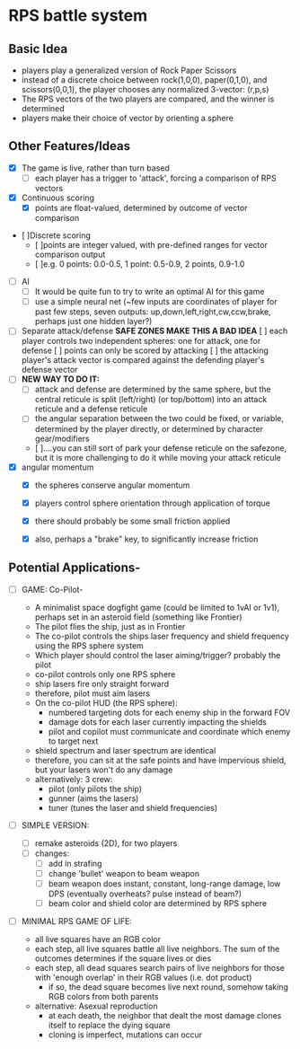 # RPS battle system



## Basic Idea
- players play a generalized version of Rock Paper Scissors
- instead of a discrete choice between rock(1,0,0), paper(0,1,0), and scissors(0,0,1), the player chooses any normalized 3-vector: (r,p,s)
- The RPS vectors of the two players are compared, and the winner is determined
- players make their choice of vector by orienting a sphere



## Other Features/Ideas
- [X] The game is live, rather than turn based
	- [ ] each player has a trigger to 'attack', forcing a comparison of RPS vectors
- [X] Continuous scoring
	- [X] points are float-valued, determined by outcome of vector comparison
- [ ]Discrete scoring
	- [ ]points are integer valued, with pre-defined ranges for vector comparison output
	- [ ]e.g. 0 points: 0.0-0.5, 1 point: 0.5-0.9, 2 points, 0.9-1.0
- [ ] AI
	- [ ] It would be quite fun to try to write an optimal AI for this game
	- [ ] use a simple neural net (~few inputs are coordinates of player for past few steps, seven outputs: up,down,left,right,cw,ccw,brake, perhaps just one hidden layer?)
- [ ] Separate attack/defense  **SAFE ZONES MAKE THIS A BAD IDEA**
	[ ] each player controls two independent spheres: one for attack, one for defense
	[ ] points can only be scored by attacking
	[ ] the attacking player's attack vector is compared against the defending player's defense vector
- [ ] **NEW WAY TO DO IT:**
	- [ ] attack and defense are determined by the same sphere, but the central reticule is split (left/right) (or top/bottom)
			into an attack reticule and a defense reticule
	- [ ] the angular separation between the two could be fixed, or variable, determined by the player directly, or determined by character gear/modifiers
	- [ ]....you can still sort of park your defense reticule on the safezone, but it is more challenging to do it while moving your attack reticule
- [X] angular momentum
	- [X] the spheres conserve angular momentum
	- [X] players control sphere orientation through application of torque
	- [X] there should probably be some small friction applied
	- [X] also, perhaps a "brake" key, to significantly increase friction



## Potential Applications-
- [ ] GAME: Co-Pilot-
	- A minimalist space dogfight game (could be limited to 1vAI or 1v1), perhaps set in an asteroid field (something like Frontier)
	- The pilot flies the ship, just as in Frontier
	- The co-pilot controls the ships laser frequency and shield frequency using the RPS sphere system
	- Which player should control the laser aiming/trigger? probably the pilot
	- co-pilot controls only one RPS sphere
	- ship lasers fire only straight forward
	- therefore, pilot must aim lasers
	- On the co-pilot HUD (the RPS sphere):
		- numbered targeting dots for each enemy ship in the forward FOV
		- damage dots for each laser currently impacting the shields
		- pilot and copilot must communicate and coordinate which enemy to target next
	- shield spectrum and laser spectrum are identical
	- therefore, you can sit at the safe points and have impervious shield, but your lasers won't do any damage
	- alternatively: 3 crew:
		- pilot (only pilots the ship)
		- gunner (aims the lasers)
		- tuner (tunes the laser and shield frequencies)

- [ ] SIMPLE VERSION:
	- [ ] remake asteroids (2D), for two players
	- [ ] changes:
		- [ ] add in strafing
		- [ ] change 'bullet' weapon to beam weapon
		- [ ] beam weapon does instant, constant, long-range damage, low DPS (eventually overheats? pulse instead of beam?)
		- [ ] beam color and shield color are determined by RPS sphere

- [ ] MINIMAL RPS GAME OF LIFE:
	- all live squares have an RGB color
	- each step, all live squares battle all live neighbors. The sum of the outcomes determines if the square lives or dies
	- each step, all dead squares search pairs of live neighbors for those with 'enough overlap' in their RGB values (i.e. dot product)
		- if so, the dead square becomes live next round, somehow taking RGB colors from both parents
	- alternative: Asexual reproduction
		- at each death, the neighbor that dealt the most damage clones itself to replace the dying square
		- cloning is imperfect, mutations can occur
